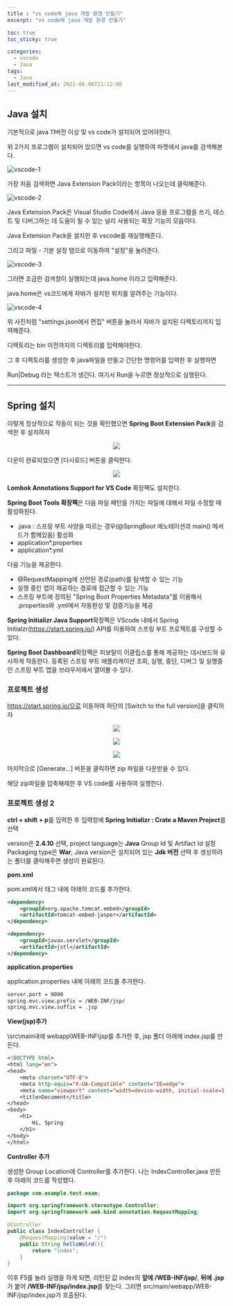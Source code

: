 ```yaml
---
title : "vs code에 java 개발 환경 만들기"
excerpt: "vs code에 java 개발 환경 만들기"

toc: true
toc_sticky: true

categories:
  - vscode	
  - Java
tags:
  - Java
last_modified_at: 2021-08-06T21:12:00
---
```




## Java 설치

기본적으로 java 11버전 이상 및 vs code가 설치되어 있어야한다.

위 2가지 프로그램이 설치되어 있으면 vs code를 실행하여 마켓에서 java를 검색해본다.

![vscode-1](https://img1.daumcdn.net/thumb/R1280x0/?scode=mtistory2&fname=https%3A%2F%2Fblog.kakaocdn.net%2Fdn%2F7hYX8%2FbtqL38xSRce%2F1p17V3NkzRsUGNkPihje6k%2Fimg.png)



가장 처음 검색하면 Java Extension Pack이라는 항목이 나오는데 클릭해준다.

![vscode-2](https://img1.daumcdn.net/thumb/R1280x0/?scode=mtistory2&fname=https%3A%2F%2Fblog.kakaocdn.net%2Fdn%2FwUraw%2FbtqL2w0yhhn%2FnNE9Kh1cKZuMIbUAcoMgw0%2Fimg.png)

Java Extension Pack은 Visual Studio Code에서 Java 응용 프로그램을 쓰기, 테스트 및 디버그하는 데 도움이 될 수 있는 널리 사용되는 확장 기능의 모음이다.

Java Extension Pack을 설치한 후 vscode를 재실행해준다.

그리고 파일 - 기본 설정 탭으로 이동하여 "설정"을 눌러준다.

![vscode-3](https://img1.daumcdn.net/thumb/R1280x0/?scode=mtistory2&fname=https%3A%2F%2Fblog.kakaocdn.net%2Fdn%2Flpndd%2FbtqL39DzYJb%2Fz0mU5VJTb2uQBTKiA3ND5k%2Fimg.png)



그러면 조금한 검색창이 실행되는데 java.home 이라고 입력해준다.

java.home은 vs코드에게 자바가 설치된 위치를 알려주는 기능이다.



![vscode-4](https://img1.daumcdn.net/thumb/R1280x0/?scode=mtistory2&fname=https%3A%2F%2Fblog.kakaocdn.net%2Fdn%2FkS118%2FbtqLXSKjnRU%2FYQm7dXfWI8INLp51Jwei2k%2Fimg.png)



위 사진처럼 "settings.json에서 편집" 버튼을 눌러서 자바가 설치된 디렉토리까지 입력해준다.

디렉토리는 bin 이전까지의 디렉토리를 입력해야한다.

그 후 디렉토리를 생성한 후 java파일을 만들고 간단한 명령어를 입력한 후 실행하면

Run|Debug 라는 텍스트가 생긴다. 여기서 Run을 누르면 정상적으로 실행된다.

---

## Spring 설치

이렇게 정상적으로 작동이 되는 것을 확인했으면 **Spring Boot  Extension Pack**을 검색한 후 설치하자

<p align="center">
	<img src="https://i.imgur.com/79AQwzq.png">
</p>
다운이 완료되었으면 [다시로드] 버튼을 클릭한다.

<p align="center">
	<img src="https://i.imgur.com/9EGBonJ.png">
</p>


**Lombok Annotations Support for VS Code** 확장팩도 설치한다.

**Spring Boot Tools 확장팩**은 다음 파일 패턴을 가지는 파일에 대해서 파일 수정할 때 활성화된다.

- .java : 스프링 부트 사양을 따르는 경우(@SpringBoot 에노테이션과 main() 메서드가 함께있음) 활성화
- application*.properties
- application*.yml

다음 기능을 제공한다.

- @RequestMapping에 선언된 경로(path)를 탐색할 수 있는 기능
- 실행 중인 앱이 제공하는 경로에 접근할 수 있는 기능
- 스프링 부트에 정의된 "Spring Boot Properties Metadata"를 이용해서 .properties와 .yml에서 자동완성 및 검증기능을 제공

**Spring Initializr Java Support**확장팩은 VScode 내에서 Spring Initialzr(https://start.spring.io/) API를 이용하여 스프링 부트 프로젝트를 구성할 수 있다.

**Spring Boot Dashboard**확장팩은 피보탈이 이클립스를 통해 제공하는 대시보드와 유사하게 작동한다. 등록된 스프링 부트 애플리케이션 조회, 실행, 중단, 디버그 및 실행중인 스프링 부트 앱을 브라우저에서 열어볼 수 있다.

### 프로젝트 생성

https://start.spring.io/으로 이동하여 하단의 [Switch to the full version]을 클릭하자

<p align="center">
	<img src="https://i.imgur.com/SW8Iic5.png">
</p>

<p align="center">
	<img src="https://i.imgur.com/kNkBPwb.png">
</p>

<p align="center">
	<img src="https://i.imgur.com/o8Oqtdb.png">
</p>
마지막으로 [Generate...] 버튼을 클릭하면 zip 파일을 다운받을 수 있다.

해당 zip파일을 압축해제한 후 VS code를 사용하여 실행한다.



### 프로젝트 생성 2

**ctrl + shift + p**를 입력한 후 입력창에 **Spring Initializr : Crate a Maven Project**를 선택

version은 **2.4.10** 선택, project language는 **Java** Group Id 및 Artifact Id 설정 Packaging type은 **War**, Java version은 설치되어 있는 **Jdk 버전** 선택 후 생성하려는 폴더를 클릭해주면 생성이 완료된다.

 

**pom.xml**

pom.xml에서 <dependencies>태그 내에 아래의 코드를 추가한다.

```xml
<dependency> 
    <groupId>org.apache.tomcat.embed</groupId> 
    <artifactId>tomcat-embed-jasper</artifactId> 
</dependency>

<dependency>
    <groupId>javax.servlet</groupId>
    <artifactId>jstl</artifactId>
</dependency>
```

**application.properties**

application.properties 내에 아래의 코드를 추가한다.

```xml
server.port = 9090
spring.mvc.view.prefix = /WEB-INF/jsp/
spring.mvc.view.suffix = .jsp
```

**View(jsp)추가**

\src\main내에 webapp\WEB-INF\jsp를 추가한 후, jsp 폴더 아래에 index.jsp를 만든다.

```jsp
<!DOCTYPE html>
<html lang="en">
<head>
    <meta charset="UTF-8">
    <meta http-equiv="X-UA-Compatible" content="IE=edge">
    <meta name="viewport" content="width=device-width, initial-scale=1.0">
    <title>Document</title>
</head>
<body>
    <h1>
        Hi, Spring
    </h1>
</body>
</html>
```

**Controller 추가**

생성한 Group Location에 Controller를 추가한다. 나는 IndexController.java 만든 후 아래의 코드를 작성했다.

```java
package com.example.test.exam;

import org.springframework.stereotype.Controller;
import org.springframework.web.bind.annotation.RequestMapping;

@Controller
public class IndexController {
    @RequestMapping(value = "/")
    public String helloWolrd(){
        return "index";
    }
}
```

이후 F5를 눌러 실행을 하게 되면, 리턴된 값 index의 **앞에 /WEB-INF/jsp/**, **뒤에 .jsp**가 붙어 **/WEB-INF/jsp/index.jsp**를 찾는다. 그러면 src/main/webapp/WEB-INF/jsp/index.jsp가 호출된다.

